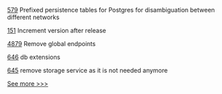 
[579](https://github.com/hyperledger-labs/fabric-smart-client/pull/579) Prefixed persistence tables for Postgres for disambiguation between different networks

[151](https://github.com/hyperledger-labs/hlf-connector/pull/151) Increment version after release

[4879](https://github.com/hyperledger/fabric/pull/4879) Remove global endpoints

[646](https://github.com/hyperledger-labs/fabric-token-sdk/pull/646) db extensions

[645](https://github.com/hyperledger-labs/fabric-token-sdk/pull/645) remove storage service as it is not needed anymore


[See more >>>](https://start-here.hyperledger.org/pull-requests)
